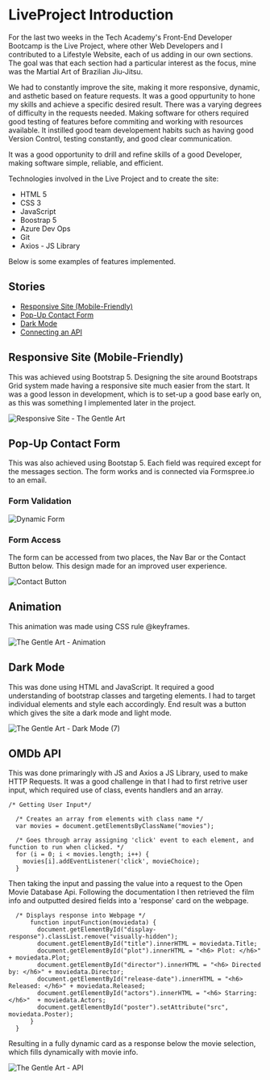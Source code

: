 # LiveProject Introduction

For the last two weeks in the Tech Academy's Front-End Developer Bootcamp is the Live Project, where other Web Developers and I contributed to a Lifestyle Website, each of us adding in our own sections. The goal was that each section had a particular interest as the focus, mine was the Martial Art of Brazilian Jiu-Jitsu. 

We had to constantly improve the site, making it more responsive, dynamic, and asthetic based on feature requests. It was a good oppurtunity to hone my skills and achieve a specific desired result. There was a varying degrees of difficulty in the requests needed. Making software for others required good testing of features before commiting and working with resources available. It instilled good team developement habits such as having good Version Control, testing constantly, and good clear communication.

It was a good opportunity to drill and refine skills of a good Developer, making software simple, reliable, and efficient.

Technologies involved in the Live Project and to create the site:

- HTML 5
- CSS 3
- JavaScript
- Boostrap 5
- Azure Dev Ops
- Git
- Axios - JS Library

Below is some examples of features implemented.

## Stories
- [Responsive Site (Mobile-Friendly)](#responsive-site-mobile-friendly)
- [Pop-Up Contact Form](#pop-up-contact-form)
- [Dark Mode](#dark-mode)
- [Connecting an API](#omdb-api)

## Responsive Site (Mobile-Friendly)

This was achieved using Bootstrap 5. Designing the site around Bootstraps Grid system made having a responsive site much easier from the start. It was a good lesson in development, which is to set-up a good base early on, as this was something I implemented later in the project.

![Responsive Site - The Gentle Art ](https://user-images.githubusercontent.com/98543446/164914903-bcd058eb-0c7d-4662-90eb-f24bdbd78f95.gif)



## Pop-Up Contact Form

This was also achieved using Bootstap 5. Each field was required except for the messages section. The form works and is connected via Formspree.io to an email.


### Form Validation

![Dynamic Form](https://user-images.githubusercontent.com/98543446/164915169-28feaf14-e664-484b-8167-45dc083ce69d.gif)



### Form Access
The form can be accessed from two places, the Nav Bar or the Contact Button below. This design made for an improved user experience.

![Contact Button](https://user-images.githubusercontent.com/98543446/164915682-80d4b395-7751-45ae-be50-735d33046372.gif)


## Animation

This animation was made using CSS rule @keyframes. 

![The Gentle Art - Animation](https://user-images.githubusercontent.com/98543446/166086462-6c6b0fd8-8480-4561-88f4-2cea6c9dadf9.gif)


## Dark Mode

This was done using HTML and JavaScript. It required a good understanding of bootstrap classes and targeting elements. I had to target individual elements and style each accordingly. End result was  a button which gives the site a dark mode and light mode. 

![The Gentle Art - Dark Mode (7)](https://user-images.githubusercontent.com/98543446/166086849-74320d97-bc28-41e7-aad7-cf820d94600d.gif)


## OMDb API

This was done primaringly with JS and Axios a JS Library, used to make HTTP Requests. It was a good challenge in that I had to first retrive user input, which required use of class, events handlers and an array. 
```
/* Getting User Input*/

  /* Creates an array from elements with class name */
  var movies = document.getElementsByClassName("movies");

  /* Goes through array assigning 'click' event to each element, and function to run when clicked. */
  for (i = 0; i < movies.length; i++) {
    movies[i].addEventListener('click', movieChoice);
  }

```
Then taking the input and passing the value into a request to the Open Movie Database Api. Following the documentation I then retrieved the film info and outputted desired fields into a 'response' card on the webpage. 

```
  /* Displays response into Webpage */
      function inputFunction(moviedata) {
        document.getElementById("display-response").classList.remove("visually-hidden");
        document.getElementById("title").innerHTML = moviedata.Title;
        document.getElementById("plot").innerHTML = "<h6> Plot: </h6>" + moviedata.Plot;
        document.getElementById("director").innerHTML = "<h6> Directed by: </h6>" + moviedata.Director;
        document.getElementById("release-date").innerHTML = "<h6> Released: </h6>" + moviedata.Released;
        document.getElementById("actors").innerHTML = "<h6> Starring: </h6>"  + moviedata.Actors;
        document.getElementById("poster").setAttribute("src", moviedata.Poster);    
      }
  }
```

Resulting in a fully dynamic card as a response below the movie selection, which fills dynamically with movie info. 

![The Gentle Art - API](https://user-images.githubusercontent.com/98543446/166086922-0cb17718-b952-4d48-8bb7-13fed2f52813.gif)




